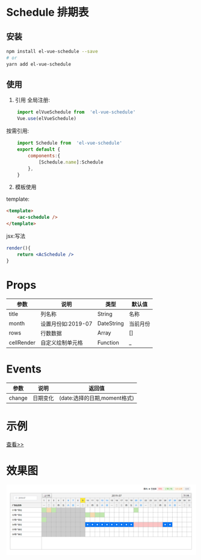 # Schedule 排期表

## 安装
```bash
npm install el-vue-schedule --save
# or
yarn add el-vue-schedule
```

## 使用

1. 引用
全局注册:
```javascript
    import elVueSchedule from  'el-vue-schedule'
    Vue.use(elVueSchedule)
```

按需引用:
```javascript
    import Schedule from  'el-vue-schedule'
    export default {
        components:{
            [Schedule.name]:Schedule
        },
    }

```

2. 模板使用

template:
```html
<template>
    <ac-schedule />
</template>
```

jsx:写法
```jsx
render(){
    return <AcSchedule />
}

```

# Props

参数 | 说明 | 类型 | 默认值
---|---|---|---
title | 列名称 | String | 名称
month | 设置月份如:2019-07 | DateString | 当前月份
rows | 行数数据 | Array | []
cellRender | 自定义绘制单元格 | Function | _


# Events

参数 | 说明 | 返回值
---|---|---
change | 日期变化 | (date:选择的日期,moment格式)


# 示例
[查看>>](./dist/index.htm)

# 效果图
![image](./examples/Static/demo1.png)
